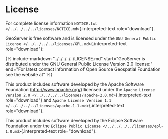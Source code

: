 # License

For complete license information `NOTICE.txt </../../../../licenses/NOTICE.md>`{.interpreted-text role="download"}.

GeoServer is free software and is licensed under the `GNU General Public License </../../../../licenses/GPL.md>`{.interpreted-text role="download"}:

{%
   include-markdown "../../../../../LICENSE.md"
   start="GeoServer is distributed under the GNU General Public License Version 2.0 license:"
   end="For latest contact information of Open Source Geospatial Foundation see the website at"
%}

This product includes software developed by the Apache Software Foundation (<http://www.apache.org/>) licensed under the `Apache License Version 2.0 </../../../../licenses/apache-2.0.md>`{.interpreted-text role="download"} and `Apache License Version 1.1 </../../../../licenses/apache-1.1.md>`{.interpreted-text role="download"}.

This product includes software developed by the Eclipse Software Foundation under the `Eclipse Public License </../../../../licenses/epl-1.0.md>`{.interpreted-text role="download"}.

